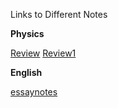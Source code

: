 Links to Different Notes

**Physics**

<a href="Physics/Review.html">Review</a>
<a href="Physics/Review1.html">Review1</a>

**English**

<a href="English/Essay/RA/essaynotes.html">essaynotes</a>

